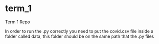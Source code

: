 # term_1
Term 1 Repo

In order to run the .py correctly you need to put the covid.csv file inside a folder called data, this folder should be on the same path that the .py files